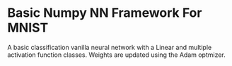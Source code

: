 # Basic Numpy NN Framework For MNIST

A basic classification vanilla neural network with a Linear and multiple activation function classes. 
Weights are updated using the Adam optmizer.
